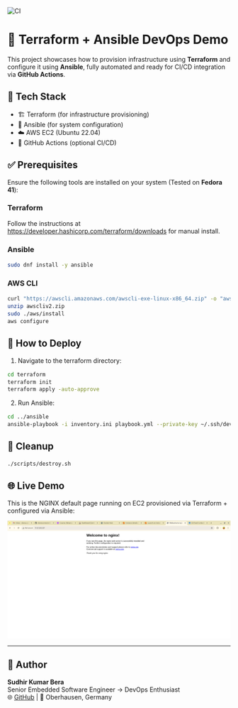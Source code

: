 
![CI](https://github.com/sberaconnects/terraform-ansible-demo/actions/workflows/provision.yml/badge.svg)

# 🚀 Terraform + Ansible DevOps Demo

This project showcases how to provision infrastructure using **Terraform** and configure it using **Ansible**, fully automated and ready for CI/CD integration via **GitHub Actions**.

## 🧰 Tech Stack

- 🏗️ Terraform (for infrastructure provisioning)
- 🧰 Ansible (for system configuration)
- ☁️ AWS EC2 (Ubuntu 22.04)
- 🤖 GitHub Actions (optional CI/CD)

## ✅ Prerequisites

Ensure the following tools are installed on your system (Tested on **Fedora 41**):

### Terraform
Follow the instructions at https://developer.hashicorp.com/terraform/downloads for manual install.

### Ansible
```bash
sudo dnf install -y ansible
```

### AWS CLI
```bash
curl "https://awscli.amazonaws.com/awscli-exe-linux-x86_64.zip" -o "awscliv2.zip"
unzip awscliv2.zip
sudo ./aws/install
aws configure
```

## 🚀 How to Deploy

1. Navigate to the terraform directory:
```bash
cd terraform
terraform init
terraform apply -auto-approve
```

2. Run Ansible:
```bash
cd ../ansible
ansible-playbook -i inventory.ini playbook.yml --private-key ~/.ssh/devops-key.pem -u ubuntu
```

## 🧹 Cleanup
```bash
./scripts/destroy.sh
```

## 🌐 Live Demo

This is the NGINX default page running on EC2 provisioned via Terraform + configured via Ansible:

![NGINX Demo](nginx-demo.png)


---

## 🙌 Author

**Sudhir Kumar Bera**  
Senior Embedded Software Engineer → DevOps Enthusiast  
🌐 [GitHub](https://github.com/sberaconnects) | 📍 Oberhausen, Germany

